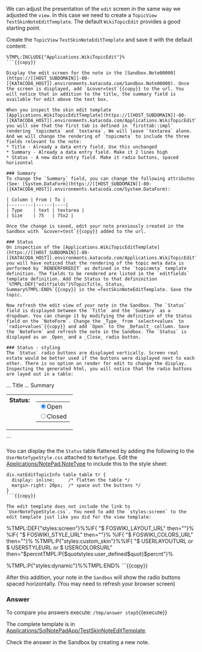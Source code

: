 <!-- Scenario text goes here -->
We can adjust the presentation of the `edit` screen in the same way we adjusted the `view`. In this case we need to create a `TopicView` `TestSkinNoteEditTemplate`. The default `WikiTopicEdit` provides a good starting point. 

Create the `TopicView` `TestSkinNoteEditTemplate` and save it with the default content:
```
%TMPL:INCLUDE{"Applications.WikiTopicEdit"}%
```{{copy}} 

Display the edit screen for the note in the [Sandbox.Note00000](https://[[HOST_SUBDOMAIN]]-80-[[KATACODA_HOST]].environments.katacoda.com/Sandbox.Note00000). Once the screen is displayed, add `&cover=test`{{copy}} to the url. You will notice that in addition to the title, the summary field is available for edit above the text box.

When you inspect the skin edit template  [Applications.WikiTopicEditTemplate](https://[[HOST_SUBDOMAIN]]-80-[[KATACODA_HOST]].environments.katacoda.com/Applications.WikiTopicEditTemplate) you will see that the first tab is defined in `firsttab::impl` rendering `topicmeta` and `textarea`. We will leave `textarea` alone. And we will change the rendering of `topicmeta` to include the three fields relevant to the note:
* Title - Already a data entry field. Use this unchanged
* Summary - Already a data entry field. Make it 2 lines high
* Status - A new data entry field. Make it radio buttons, spaced horizontal

### Summary 
To change the `Summary` field, you can change the following attributes (See: [System.DataForm](https://[[HOST_SUBDOMAIN]]-80-[[KATACODA_HOST]].environments.katacoda.com/System.DataForm):

| Column | From | To |
|---------|------|----|
| Type    | text | textarea |
| Size    | 75   | 75x2 |

Once the change is saved, edit your note previously created in the Sandbox with `&cover=test`{{copy}} added to the url.

### Status
On inspection of the [Applications.WikiTopicEditTemplate](https://[[HOST_SUBDOMAIN]]-80-[[KATACODA_HOST]].environments.katacoda.com/Applications.WikiTopicEditTemplate) you will have noticed that the rendering of the topic meta data is performed by `RENDERFOREDIT` as defined in the `topicmeta` template definition. The fields to be rendered are listed in the `editfields` template definition. Add the Status to that defininition `%TMPL:DEF{"editfields"}%TopicTitle, Status, Summary%TMPL:END%`{{copy}} in the =TestSkinNoteEditTemplate. Save the topic. 

Now refresh the edit view of your note in the Sandbox. The `Status` field is displayed between the `Title` and the `Summary` as a dropdown. You can change it by modifying the definition of the Status field on the `NoteForm`. Change the _Type_ from `select+values` to `radio+values`{{copy}} and add `Open` to the _Default_ collumn. Save the `NoteForm` and refresh the note in the Sandbox. The `Status` is displayed as an _Open_ and a _Close_ radio button.

### Status - styling
The `Status` radio buttons are displayed vertically. Screen real estate would be better used if the buttons were displayed next to each other. There is no option on render for edit to change the display. Inspecting the generated html, you will notice that the radio buttons are layed out in a table:
```
  <div class='natEditTopicInfo'>
    <table class='foswikiLayoutTable jqTooltip'>
... Title
      <tr title='indicator'>
        <th valign='top'>Status:</th>
        <td valign='top'>
          <table>
            <tr>
              <td><label><input type="radio" name="Status" value=
              "Open" checked="checked" class="foswikiRadioButton"
              title="Open">Open</label></td>
            </tr>
            <tr>
              <td><label><input type="radio" name="Status" value=
              "Closed" class="foswikiRadioButton" title=
              "Closed">Closed</label></td>
            </tr>
          </table>
        </td>
      </tr>
... Summary
    </table>
  </div>
```

You can display the the `Status` table flattened by adding the following to the `UserNoteTypeStyle.css` attached to `NoteType`. Edit the [Applications/NotePad.NoteType](https://[[HOST_SUBDOMAIN]]-80-[[KATACODA_HOST]].environments.katacoda.com/Applications/NotePad.NoteType) to include this to the style sheet:
```
div.natEditTopicInfo table table tr {
  display: inline;     /* flatten the table */
  margin-right: 20px;  /* space out the buttons */
}
```{{copy}}

The edit template does not include the link to `UserNoteTypeStyle.css`. You need to add the `styles:screen` to the edit template just like you did for the view template:
```
%TMPL:DEF{"styles:screen"}%%IF{ "$ FOSWIKI_LAYOUT_URL" then="<link rel='stylesheet' href='%FOSWIKI_LAYOUT_URL%' media='all' type='text/css' />"}%
%IF{ "$ FOSWIKI_STYLE_URL"  then="<link rel='stylesheet' href='%FOSWIKI_STYLE_URL%' media='all' type='text/css' />"}%
%IF{ "$ FOSWIKI_COLORS_URL" then="<link rel='stylesheet' href='%FOSWIKI_COLORS_URL%' media='all' type='text/css' />"}%
%TMPL:P{"styles:custom_skin"}%%IF{ "$ USERLAYOUTURL or $ USERSTYLEURL or $ USERCOLORSURL" then="$percntTMPL:P{$quotstyles:user_defined$quot}$percnt"}%
<link rel='stylesheet' href='%PUBURLPATH%/Applications/NotePadApp/NoteType/UserNoteTypeStyle.css' media='all' type='text/css' />
%TMPL:P{"styles:dynamic"}%%TMPL:END%
```{{copy}}

After this addition, your note in the `Sandbox` will show the radio buttons spaced horizontally. (You may need to refresh your browser screen)




### Answer
<!-- Solution text (if any) goes here -->
To compare you answers execute: `/tmp/answer step5`{{execute}} 

The complete template is in [Applications/SolNotePadApp/TestSkinNoteEditTemplate](https://[[HOST_SUBDOMAIN]]-80-[[KATACODA_HOST]].environments.katacoda.com/Applications/SolNotePadApp/TestSkinNoteEditTemplate).

Check the answer in the Sandbox by creating a new note.





